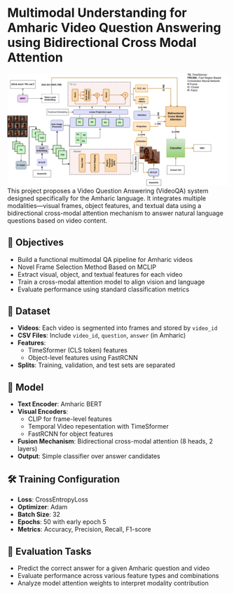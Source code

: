 # Multimodal Understanding for Amharic Video Question Answering using Bidirectional Cross Modal Attention
![Model Architecture](img/arch.png)
This project proposes a Video Question Answering (VideoQA) system designed specifically for the Amharic language. It integrates multiple modalities—visual frames, object features, and textual data using a bidirectional cross-modal attention mechanism to answer natural language questions based on video content.

## 🎯 Objectives

- Build a functional multimodal QA pipeline for Amharic videos
- Novel Frame Selection Method Based on MCLIP
- Extract visual, object, and textual features for each video
- Train a cross-modal attention model to align vision and language
- Evaluate performance using standard classification metrics

## 📁 Dataset

- **Videos**: Each video is segmented into frames and stored by `video_id`
- **CSV Files**: Include `video_id`, `question`, `answer` (in Amharic)
- **Features**:
  - TimeSformer (CLS token) features
  - Object-level features using FastRCNN
- **Splits**: Training, validation, and test sets are separated

## 🧠 Model

- **Text Encoder**: Amharic BERT
- **Visual Encoders**:
  - CLIP for frame-level features
  - Temporal Video repesentation with TimeSformer
  - FastRCNN for object features
- **Fusion Mechanism**: Bidirectional cross-modal attention (8 heads, 2 layers)
- **Output**: Simple classifier over answer candidates

## 🛠 Training Configuration

- **Loss**: CrossEntropyLoss
- **Optimizer**: Adam
- **Batch Size**: 32
- **Epochs**: 50 with early epoch 5
- **Metrics**: Accuracy, Precision, Recall, F1-score

## 🧪 Evaluation Tasks

- Predict the correct answer for a given Amharic question and video
- Evaluate performance across various feature types and combinations
- Analyze model attention weights to interpret modality contribution




